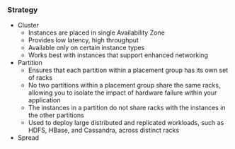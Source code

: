 ### Strategy
* Cluster
  - Instances are placed in single Availability Zone
  - Provides low latency, high throughput
  - Available only on certain instance types
  - Works best with instances that support enhanced networking
* Partition
  - Ensures that each partition within a placement group has its own set of racks
  - No two partitions within a placement group share the same racks, allowing you to isolate the impact of hardware failure within your application
  - The instances in a partition do not share racks with the instances in the other partitions
  - Used to deploy large distributed and replicated workloads, such as HDFS, HBase, and Cassandra, across distinct racks
* Spread
